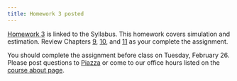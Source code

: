 ```yaml
---
title: Homework 3 posted
---
```


[Homework 3](http://jupyterhub.cs.duke.edu/hub/user-redirect/git-pull?repo=https://github.com/DukeCS/FoDS-s19&subPath=hw/hw03/hw03.ipynb&branch=master&app=notebook) is linked to the Syllabus. This homework covers simulation and estimation.  Review Chapters [9](https://dukecs.github.io/textbook/chapters/09/randomness.html), [10](https://dukecs.github.io/textbook/chapters/10/sampling-and-empirical-distributions.html), and [11](https://dukecs.github.io/textbook/chapters/11/testing-hypotheses.html) as your complete the assignment.

You should complete the assignment before class on Tuesday, February 26. Please post questions to [Piazza](https://piazza.com/class/jqr2wzby5ke5fd) or come to our office hours listed on the [course about page](https://www2.cs.duke.edu/courses/compsci116/spring19/about/).
